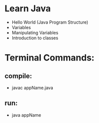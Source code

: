 # Learn Java

* Hello World (Java Program Structure)
* Variables
* Manipulating Variables
* Introduction to classes



# Terminal Commands:

## compile:
- javac appName.java
## run:
- java appName